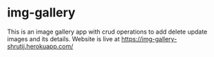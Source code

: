 # img-gallery
This is an image gallery app with crud operations to add delete update images and its details.
Website is live at https://img-gallery-shrutij.herokuapp.com/
